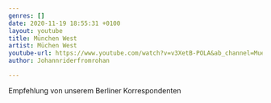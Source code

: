 ```yaml
---
genres: []
date: 2020-11-19 18:55:31 +0100
layout: youtube
title: München West
artist: Müchen West
youtube-url: https://www.youtube.com/watch?v=v3XetB-POLA&ab_channel=MuenchenWest
author: Johannriderfromrohan

---
```

Empfehlung von unserem Berliner Korrespondenten